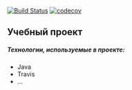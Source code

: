 [![Build Status](https://travis-ci.org/andreyoliferov/job4j.svg?branch=master)](https://travis-ci.org/andreyoliferov/job4j)
[![codecov](https://codecov.io/gh/andreyoliferov/job4j/branch/master/graph/badge.svg)](https://codecov.io/gh/andreyoliferov/job4j)


## Учебный проект ##
##### Технологии, используемые в проекте: #####
* Java
* Travis
* ...